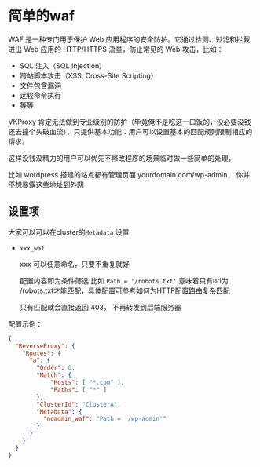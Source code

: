 # 简单的waf

WAF 是一种专门用于保护 Web 应用程序的安全防护。它通过检测、过滤和拦截进出 Web 应用的 HTTP/HTTPS 流量，防止常见的 Web 攻击，比如：

- SQL 注入（SQL Injection）
- 跨站脚本攻击（XSS, Cross-Site Scripting）
- 文件包含漏洞
- 远程命令执行
- 等等

VKProxy 肯定无法做到专业级别的防护（毕竟俺不是吃这一口饭的，没必要没钱还去撞个头破血流），只提供基本功能：用户可以设置基本的匹配规则限制相应的请求。

这样没钱没精力的用户可以优先不修改程序的场景临时做一些简单的处理， 

比如 wordpress 搭建的站点都有管理页面 yourdomain.com/wp-admin， 你并不想暴露这些地址到外网

## 设置项

大家可以可以在cluster的`Metadata` 设置

- `xxx_waf`

    xxx 可以任意命名，只要不重复就好

    配置内容即为条件筛选 比如 `Path = '/robots.txt'` 意味着只有url为 /robots.txt才能匹配，具体配置可参考[如何为HTTP配置路由复杂匹配](/VKProxy.Doc/docs/statement)

    只有匹配就会直接返回 403， 不再转发到后端服务器

配置示例：

``` json
{
  "ReverseProxy": {
    "Routes": {
      "a": {
        "Order": 0,  
        "Match": {
            "Hosts": [ "*.com" ],
            "Paths": [ "*" ]
        },
        "ClusterId": "ClusterA",
        "Metadata": {
          "noadmin_waf": "Path = '/wp-admin'"
        }
      }
    }
  }
}
```
